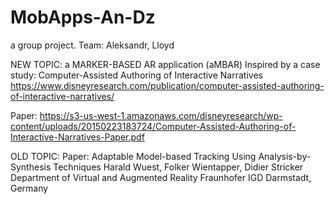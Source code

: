 # MobApps-An-Dz
a group project. Team: Aleksandr, Lloyd

NEW TOPIC: a MARKER-BASED AR application (aMBAR)
  Inspired by a case study: Computer-Assisted Authoring of Interactive Narratives
  https://www.disneyresearch.com/publication/computer-assisted-authoring-of-interactive-narratives/

Paper:
https://s3-us-west-1.amazonaws.com/disneyresearch/wp-content/uploads/20150223183724/Computer-Assisted-Authoring-of-Interactive-Narratives-Paper.pdf

OLD TOPIC:
Paper: Adaptable Model-based Tracking Using Analysis-by-Synthesis Techniques
Harald Wuest, Folker Wientapper, Didier Stricker
Department of Virtual and Augmented Reality
Fraunhofer IGD
Darmstadt, Germany
